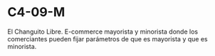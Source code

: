 # C4-09-M
El Changuito Libre. E-commerce mayorista y minorista donde los comerciantes pueden fijar parámetros de que es mayorista y que es minorista.
